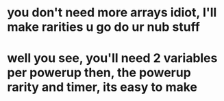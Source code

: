 # you don't need more arrays idiot, I'll make rarities u go do ur nub stuff
# well you see, you'll need 2 variables per powerup then, the powerup rarity and timer, its easy to make 
